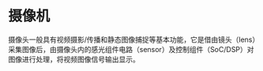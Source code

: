 # 摄像机

摄像头一般具有视频摄影/传播和静态图像捕捉等基本功能，它是借由镜头（lens）采集图像后，由摄像头内的感光组件电路（sensor）及控制组件（SoC/DSP）对图像进行处理，将视频图像信号输出显示。





